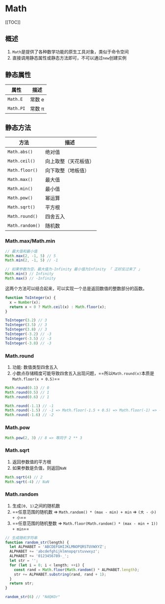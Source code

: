 # Math

[[TOC]]

## 概述

1. `Math`是提供了各种数学功能的原生工具对象，类似于命令空间
2. 直接调用静态属性或静态方法即可，不可以通过`new`创建实例



## 静态属性

| 属性      | 描述   |
| --------- | ------ |
| `Math.E`  | 常数 e |
| `Math.PI` | 常数 π |



## 静态方法

| 方法            | 描述                 |
| --------------- | -------------------- |
| `Math.abs()`    | 绝对值               |
| `Math.ceil()`   | 向上取整（天花板值） |
| `Math.floor()`  | 向下取整（地板值）   |
| `Math.max()`    | 最大值               |
| `Math.min()`    | 最小值               |
| `Math.pow()`    | 幂运算               |
| `Math.sqrt()`   | 平方根               |
| `Math.round()`  | 四舍五入             |
| `Math.random()` | 随机数               |



### Math.max/Math.min

```js
// 最大值和最小值
Math.max(2, -1, 5) // 5
Math.min(2, -1, 5) // -1

// 如果参数为空，最大值为-Infinity 最小值为Infinity 「 正好反过来了 」
Math.min() // Infinity
Math.max() // -Infinity
```

这两个方法可以结合起来，可以实现一个总是返回数值的整数部分的函数。

```js
function ToInteger(x) {
  x = Number(x);
  return x < 0 ? Math.ceil(x) : Math.floor(x);
}

ToInteger(3.2) // 3
ToInteger(3.5) // 3
ToInteger(3.8) // 3
ToInteger(-3.2) // -3
ToInteger(-3.5) // -3
ToInteger(-3.8) // -3
```



### Math.round

1. 功能: 数值类型四舍五入
2. 小数点存储精度可能导致四舍五入出现问题，==所以`Math.round(x)`本质是`Math.floor(x + 0.5)`==

```js
Math.round(0.1) // 0
Math.round(0.5) // 1
Math.round(0.6) // 1

Math.round(-1.1) // -1
Math.round(-1.5) // -1 => Math.floor(-1.5 + 0.5) => Math.floor(-1) => -1
Math.round(-1.6) // -2
```



### Math.pow

```js
Math.pow(2, 3) // 8 => 等同于 2 ** 3
```



### Math.sqrt

1. 返回参数值的平方根
2. 如果参数是负值，则返回`NaN`

```js
Math.sqrt(4) // 2
Math.sqrt(-4) // NaN
```



### Math.random

1. 生成`[0, 1)`之间的随机数
2. ==任意范围的随机数 => `Math.random() * (max - min) + min` => `(大 - 小) + 小`==
3. ==任意范围的随机整数 => `Math.floor(Math.random() * (max - min + 1)) + min`==

```js
// 生成随机字符串
function random_str(length) {
  let ALPHABET = 'ABCDEFGHIJKLMNOPQRSTUVWXYZ';
  ALPHABET += 'abcdefghijklmnopqrstuvwxyz';
  ALPHABET += '0123456789-_';
  let str = '';
  for (let i = 0; i < length; ++i) {
    const rand = Math.floor(Math.random() * ALPHABET.length);
    str += ALPHABET.substring(rand, rand + 1);
  }
  return str;
}

random_str(6) // "NdQKOr"
```

